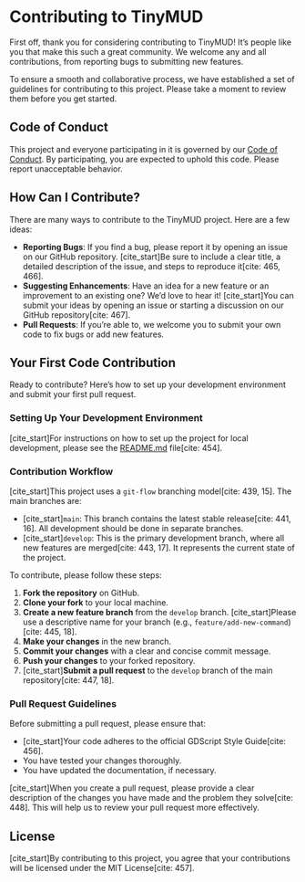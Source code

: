 # Contributing to TinyMUD

First off, thank you for considering contributing to TinyMUD\! It’s people like you that make this such a great community. We welcome any and all contributions, from reporting bugs to submitting new features.

To ensure a smooth and collaborative process, we have established a set of guidelines for contributing to this project. Please take a moment to review them before you get started.

## Code of Conduct

This project and everyone participating in it is governed by our [Code of Conduct](https://www.google.com/search?q=CODE_OF_CONDUCT.md). By participating, you are expected to uphold this code. Please report unacceptable behavior.

## How Can I Contribute?

There are many ways to contribute to the TinyMUD project. Here are a few ideas:

  * **Reporting Bugs**: If you find a bug, please report it by opening an issue on our GitHub repository. [cite\_start]Be sure to include a clear title, a detailed description of the issue, and steps to reproduce it[cite: 465, 466].
  * **Suggesting Enhancements**: Have an idea for a new feature or an improvement to an existing one? We’d love to hear it\! [cite\_start]You can submit your ideas by opening an issue or starting a discussion on our GitHub repository[cite: 467].
  * **Pull Requests**: If you’re able to, we welcome you to submit your own code to fix bugs or add new features.

## Your First Code Contribution

Ready to contribute? Here’s how to set up your development environment and submit your first pull request.

### Setting Up Your Development Environment

[cite\_start]For instructions on how to set up the project for local development, please see the [README.md](README.md) file[cite: 454].

### Contribution Workflow

[cite\_start]This project uses a `git-flow` branching model[cite: 439, 15]. The main branches are:

  * [cite\_start]`main`: This branch contains the latest stable release[cite: 441, 16]. All development should be done in separate branches.
  * [cite\_start]`develop`: This is the primary development branch, where all new features are merged[cite: 443, 17]. It represents the current state of the project.

To contribute, please follow these steps:

1.  **Fork the repository** on GitHub.
2.  **Clone your fork** to your local machine.
3.  **Create a new feature branch** from the `develop` branch. [cite\_start]Please use a descriptive name for your branch (e.g., `feature/add-new-command`)[cite: 445, 18].
4.  **Make your changes** in the new branch.
5.  **Commit your changes** with a clear and concise commit message.
6.  **Push your changes** to your forked repository.
7.  [cite\_start]**Submit a pull request** to the `develop` branch of the main repository[cite: 447, 18].

### Pull Request Guidelines

Before submitting a pull request, please ensure that:

  * [cite\_start]Your code adheres to the official GDScript Style Guide[cite: 456].
  * You have tested your changes thoroughly.
  * You have updated the documentation, if necessary.

[cite\_start]When you create a pull request, please provide a clear description of the changes you have made and the problem they solve[cite: 448]. This will help us to review your pull request more effectively.

## License

[cite\_start]By contributing to this project, you agree that your contributions will be licensed under the MIT License[cite: 457].
